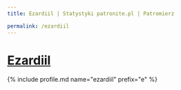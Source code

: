 ```yaml
---
title: Ezardiil | Statystyki patronite.pl | Patromierz

permalink: /ezardiil
---
```


# [Ezardiil](https://patronite.pl/ezardiil)

{% include profile.md name="ezardiil" prefix="e" %}

